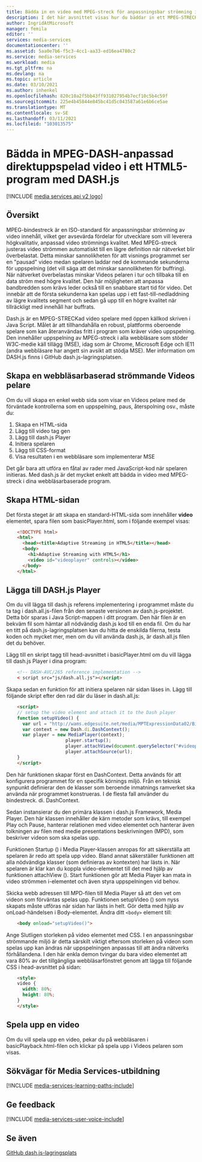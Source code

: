 ```yaml
---
title: Bädda in en video med MPEG-streck för anpassningsbar strömning i ett HTML5-program med DASH.js | Microsoft Docs
description: I det här avsnittet visas hur du bäddar in ett MPEG-STRECKs anpassningsbart strömmande video i ett HTML5-program med DASH.js.
author: IngridAtMicrosoft
manager: femila
editor: ''
services: media-services
documentationcenter: ''
ms.assetid: 5aa0e7b6-f5c3-4cc1-aa33-ed16ea4780c2
ms.service: media-services
ms.workload: media
ms.tgt_pltfrm: na
ms.devlang: na
ms.topic: article
ms.date: 03/10/2021
ms.author: inhenkel
ms.openlocfilehash: 820c10a2f5bb43ff931027954b7ecf10c5b4c59f
ms.sourcegitcommit: 225e4b45844e845bc41d5c043587a61e6b6ce5ae
ms.translationtype: MT
ms.contentlocale: sv-SE
ms.lasthandoff: 03/11/2021
ms.locfileid: "103013575"
---
```

# <a name="embedding-an-mpeg-dash-adaptive-streaming-video-in-an-html5-application-with-dashjs"></a>Bädda in MPEG-DASH-anpassad direktuppspelad video i ett HTML5-program med DASH.js

[!INCLUDE [media services api v2 logo](./includes/v2-hr.md)] 

## <a name="overview"></a>Översikt
MPEG-bindestreck är en ISO-standard för anpassningsbar strömning av video innehåll, vilket ger avsevärda fördelar för utvecklare som vill leverera högkvalitativ, anpassad video strömnings kvalitet. Med MPEG-streck justeras video strömmen automatiskt till en lägre definition när nätverket blir överbelastat. Detta minskar sannolikheten för att visnings programmet ser en "pausad" video medan spelaren laddar ned de kommande sekunderna för uppspelning (det vill säga att det minskar sannolikheten för buffring). När nätverket överbelastas minskar Videos pelaren i tur och tillbaka till en data ström med högre kvalitet. Den här möjligheten att anpassa bandbredden som krävs leder också till en snabbare start tid för video. Det innebär att de första sekunderna kan spelas upp i ett fast-till-nedladdning av lägre kvalitets segment och sedan gå upp till en högre kvalitet när tillräckligt med innehåll har buffrats.

Dash.js är en MPEG-STRECKad video spelare med öppen källkod skriven i Java Script. Målet är att tillhandahålla en robust, plattforms oberoende spelare som kan återanvändas fritt i program som kräver video uppspelning. Den innehåller uppspelning av MPEG-streck i alla webbläsare som stöder W3C-medie käll tillägg (MSE), idag som är Chrome, Microsoft Edge och IE11 (andra webbläsare har angett sin avsikt att stödja MSE). Mer information om DASH.js finns i GitHub dash.js-lagringsplatsen.

## <a name="creating-a-browser-based-streaming-video-player"></a>Skapa en webbläsarbaserad strömmande Videos pelare
Om du vill skapa en enkel webb sida som visar en Videos pelare med de förväntade kontrollerna som en uppspelning, paus, återspolning osv., måste du:

1. Skapa en HTML-sida
2. Lägg till video tag gen
3. Lägg till dash.js Player
4. Initiera spelaren
5. Lägg till CSS-format
6. Visa resultaten i en webbläsare som implementerar MSE

Det går bara att utföra en fåtal av rader med JavaScript-kod när spelaren initieras. Med dash.js är det mycket enkelt att bädda in video med MPEG-streck i dina webbläsarbaserade program.

## <a name="creating-the-html-page"></a>Skapa HTML-sidan
Det första steget är att skapa en standard-HTML-sida som innehåller **video** elementet, spara filen som basicPlayer.html, som i följande exempel visas:

```html
    <!DOCTYPE html>
    <html>
      <head><title>Adaptive Streaming in HTML5</title></head>
      <body>
        <h1>Adaptive Streaming with HTML5</h1>
        <video id="videoplayer" controls></video>
      </body>
    </html>
```

## <a name="adding-the-dashjs-player"></a>Lägga till DASH.js Player
Om du vill lägga till dash.js referens implementering i programmet måste du ta tag i dash.all.js-filen från den senaste versionen av dash.js-projektet. Detta bör sparas i Java Script-mappen i ditt program. Den här filen är en bekväm fil som hämtar all nödvändig dash.js kod till en enda fil. Om du har en titt på dash.js-lagringsplatsen kan du hitta de enskilda filerna, testa koden och mycket mer, men om du vill använda dash.js, är dash.all.js filen det du behöver.

Lägg till en skript tagg till head-avsnittet i basicPlayer.html om du vill lägga till dash.js Player i dina program:

```html
    <!-- DASH-AVC/265 reference implementation -->
    < script src="js/dash.all.js"></script>
```

Skapa sedan en funktion för att initiera spelaren när sidan läses in. Lägg till följande skript efter den rad där du läser in dash.all.js:

```html
    <script>
    // setup the video element and attach it to the Dash player
    function setupVideo() {
      var url = "http://wams.edgesuite.net/media/MPTExpressionData02/BigBuckBunny_1080p24_IYUV_2ch.ism/manifest(format=mpd-time-csf)";
      var context = new Dash.di.DashContext();
      var player = new MediaPlayer(context);
                      player.startup();
                      player.attachView(document.querySelector("#videoplayer"));
                      player.attachSource(url);
    }
    </script>
```

Den här funktionen skapar först en DashContext. Detta används för att konfigurera programmet för en specifik körnings miljö. Från en teknisk synpunkt definierar den de klasser som beroende inmatnings ramverket ska använda när programmet konstrueras. I de flesta fall använder du bindestreck. di. DashContext.

Sedan instansierar du den primära klassen i dash.js Framework, Media Player. Den här klassen innehåller de kärn metoder som krävs, till exempel Play och Pause, hanterar relationen med video elementet och hanterar även tolkningen av filen med medie presentations beskrivningen (MPD), som beskriver videon som ska spelas upp.

Funktionen Startup () i Media Player-klassen anropas för att säkerställa att spelaren är redo att spela upp video. Bland annat säkerställer funktionen att alla nödvändiga klasser (som definieras av kontexten) har lästs in. När spelaren är klar kan du koppla video-elementet till det med hjälp av funktionen attachView (). Start funktionen gör att Media Player kan mata in video strömmen i-elementet och även styra uppspelningen vid behov.

Skicka webb adressen till MPD-filen till Media Player så att den vet om videon som förväntas spelas upp. Funktionen setupVideo () som nyss skapats måste utföras när sidan har lästs in helt. Gör detta med hjälp av onLoad-händelsen i Body-elementet. Ändra ditt `<body>` element till:

```html
    <body onload="setupVideo()">
```

Ange Slutligen storleken på video elementet med CSS. I en anpassningsbar strömmande miljö är detta särskilt viktigt eftersom storleken på videon som spelas upp kan ändras när uppspelningen anpassas till att ändra nätverks förhållandena. I den här enkla demon tvingar du bara video elementet att vara 80% av det tillgängliga webbläsarfönstret genom att lägga till följande CSS i head-avsnittet på sidan:

```html
    <style>
    video {
      width: 80%;
      height: 80%;
    }
    </style>
```

## <a name="playing-a-video"></a>Spela upp en video
Om du vill spela upp en video, pekar du på webbläsaren i basicPlayback.html-filen och klickar på spela upp i Videos pelaren som visas.

## <a name="media-services-learning-paths"></a>Sökvägar för Media Services-utbildning
[!INCLUDE [media-services-learning-paths-include](../../../includes/media-services-learning-paths-include.md)]

## <a name="provide-feedback"></a>Ge feedback
[!INCLUDE [media-services-user-voice-include](../../../includes/media-services-user-voice-include.md)]

## <a name="see-also"></a>Se även

[GitHub dash.js-lagringsplats](https://github.com/Dash-Industry-Forum/dash.js) 

